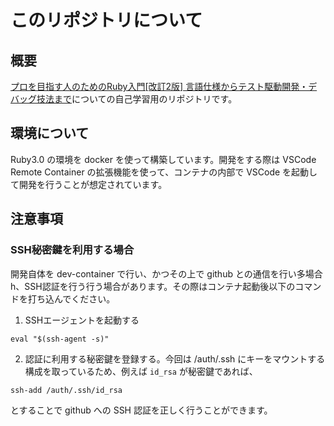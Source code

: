 # このリポジトリについて

## 概要

[プロを目指す人のためのRuby入門[改訂2版] 言語仕様からテスト駆動開発・デバッグ技法まで](https://amzn.asia/d/1btDrUM)についての自己学習用のリポジトリです。

## 環境について

Ruby3.0 の環境を docker を使って構築しています。開発をする際は VSCode Remote Container の拡張機能を使って、コンテナの内部で VSCode を起動して開発を行うことが想定されています。

## 注意事項

### SSH秘密鍵を利用する場合

開発自体を dev-container で行い、かつその上で github との通信を行い多場合h、SSH認証を行う行う場合があります。その際はコンテナ起動後以下のコマンドを打ち込んでください。

1. SSHエージェントを起動する
```
eval "$(ssh-agent -s)"
```

2. 認証に利用する秘密鍵を登録する。今回は /auth/.ssh にキーをマウントする構成を取っているため、例えば `id_rsa` が秘密鍵であれば、

```
ssh-add /auth/.ssh/id_rsa
```

とすることで github への SSH 認証を正しく行うことができます。